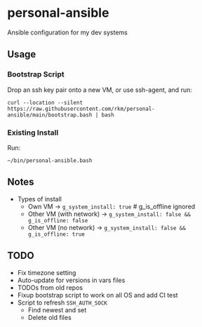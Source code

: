 # personal-ansible

Ansible configuration for my dev systems

## Usage

### Bootstrap Script

Drop an ssh key pair onto a new VM, or use ssh-agent, and run:

```console
curl --location --silent https://raw.githubusercontent.com/rkm/personal-ansible/main/bootstrap.bash | bash
```

### Existing Install

Run:

```console
~/bin/personal-ansible.bash
```

## Notes

-   Types of install
    -   Own VM -> `g_system_install: true` # g_is_offline ignored
    -   Other VM (with network) ->
        `g_system_install: false && g_is_offline: false`
    -   Other VM (no network) -> `g_system_install: false && g_is_offline: true`

## TODO

-   Fix timezone setting
-   Auto-update for versions in vars files
-   TODOs from old repos
-   Fixup bootstrap script to work on all OS and add CI test
-   Script to refresh `SSH_AUTH_SOCK`
    -   Find newest and set
    -   Delete old files
